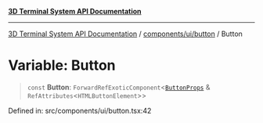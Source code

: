 [**3D Terminal System API Documentation**](../../../../README.md)

***

[3D Terminal System API Documentation](../../../../README.md) / [components/ui/button](../README.md) / Button

# Variable: Button

> `const` **Button**: `ForwardRefExoticComponent`\<[`ButtonProps`](../interfaces/ButtonProps.md) & `RefAttributes`\<`HTMLButtonElement`\>\>

Defined in: src/components/ui/button.tsx:42
